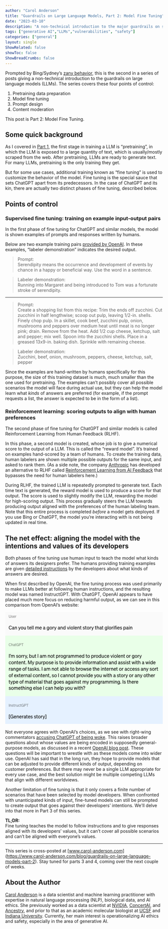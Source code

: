 ```yaml
---
author: "Carol Anderson"
title: "Guardrails on Large Language Models, Part 2: Model Fine Tuning"
date: "2023-03-10"
description: "A non-technical introduction to the major guardrails on systems like ChatGPT. Part 2 of a four-part series."
tags: ["generative AI","LLMs","vulnerabilities", "safety"]
categories: ["general"]
layout: single
ShowRelated: false
showToc: false
ShowBreadCrumbs: false
---
```


Prompted by Bing/Sydney’s [zany behavior](https://www.nytimes.com/2023/02/16/technology/bing-chatbot-microsoft-chatgpt.html), this is the second in a series of posts giving a non-technical introduction to the guardrails on large language models (LLMs). The series covers these four points of control:

1. Pretraining data preparation
2. Model fine tuning
3. Prompt design
4. Content moderation


This post is Part 2: Model Fine Tuning. 

## Some quick background
As I covered in [Part 1](https://avidml.org/blog/llm-guardrails-1/), the first stage in training a LLM is “pretraining”, in which the LLM is exposed to a large quantity of text, which is usually/mostly scraped from the web. After pretraining, LLMs are ready to generate text. For many LLMs, pretraining is the only training they get. 

But for some use cases, additional training known as “fine tuning” is used to customize the behavior of the model. Fine tuning is the special sauce that sets ChatGPT apart from its predecessors. In the case of ChatGPT and its kin, there are actually two distinct phases of fine tuning, described below.

## Points of control

### Supervised fine tuning: training on example input-output pairs

In the first phase of fine tuning for ChatGPT and similar models, the model is shown examples of prompts and responses written by humans. 

Below are two example training pairs [provided by OpenAI](https://arxiv.org/abs/2203.02155). In these examples, “labeler demonstration” indicates the desired output.


>Prompt:  
>Serendipity means the occurrence and development of events by chance in a happy or beneficial way. Use the word in a sentence.

>Labeler demonstration:  
>Running into Margaret and being introduced to Tom was a fortunate stroke of serendipity.

---

> Prompt:  
>Create a shopping list from this recipe:
Trim the ends off zucchini. Cut zucchini in half lengthwise; scoop out pulp, leaving 1/2-in. shells. Finely chop pulp. In a skillet, cook beef, zucchini pulp, onion, mushrooms and peppers over medium heat until meat is no longer pink; drain. Remove from the heat. Add 1/2 cup cheese, ketchup, salt and pepper; mix well. Spoon into the zucchini shells. Place in a greased 13x9-in. baking dish. Sprinkle with remaining cheese.

> Labeler demonstration:  
>Zucchini, beef, onion, mushroom, peppers, cheese, ketchup, salt, pepper

Since the examples are hand-written by humans specifically for this purpose, the size of this training dataset is much, much smaller than the one used for pretraining. The examples can’t possibly cover all possible scenarios the model will face during actual use, but they can help the model learn what _kinds_ of answers are preferred (for example, if the prompt requests a list, the answer is expected to be in the form of a list).

### Reinforcement learning: scoring outputs to align with human preferences

The second phase of fine tuning for ChatGPT and similar models is called Reinforcement Learning from Human Feedback (RLHF). 

In this phase, a second model is created, whose job is to give a numerical score to the output of a LLM. This is called the “reward model”. It’s trained on examples hand-scored by a team of humans. To create the training data, human labelers are shown multiple possible outputs for the same input, and asked to rank them. (As a side note, the company [Anthropic](https://www.anthropic.com/) has developed an alternative to RLHF called [Reinforcement Learning from AI Feedback](https://www.anthropic.com/index/measuring-progress-on-scalable-oversight-for-large-language-models) that bypasses the need for human labelers here.) 

During RLHF, the trained LLM is repeatedly prompted to generate text. Each time text is generated, the reward model is used to produce a score for that output. The score is used to slightly modify the LLM, rewarding the model for high-scoring output. This process gradually steers the LLM towards producing output aligned with the preferences of the human labeling team. Note that this entire process is completed _before_ a model gets deployed. If you use Bing or ChatGPT, the model you’re interacting with is not being updated in real time.

 

## The net effect: aligning the model with the intentions and values of its developers

Both phases of fine tuning use human input to teach the model what kinds of answers its designers prefer. The humans providing training examples are given [detailed instructions](https://cdn.openai.com/snapshot-of-chatgpt-model-behavior-guidelines.pdf) by the developers about what kinds of answers are desired. 

When first described by OpenAI, the fine tuning process was used primarily to make LLMs better at following human instructions, and the resulting model was named InstructGPT. With ChatGPT, OpenAI appears to have placed much more focus on reducing harmful output, as we can see in this comparison from OpenAI’s website:

![Screenshot of different responses from InstructGPT and ChatGPT to a user requesting a violent story](images/llm-guardrails-2-image.png)

Not everyone agrees with OpenAI’s choices, as we see with right-wing commentators [accusing ChatGPT of being woke](https://www.vice.com/en/article/93a4qe/conservatives-panicking-about-ai-bias-years-too-late-think-chatgpt-has-gone-woke). This raises broader questions about whose values are being encoded in supposedly general-purpose models, as discussed in a recent [OpenAI blog post](https://openai.com/blog/how-should-ai-systems-behave). These questions will be important to wrestle with as these models come into wider use. OpenAI has said that in the long run, they hope to provide models that can be adjusted to provide different kinds of output, depending on customer preferences. But there may never be a single LLM appropriate for every use case, and the best solution might be multiple competing LLMs that align with different worldviews.

Another limitation of fine tuning is that it only covers a finite number of scenarios that have been selected by model developers. When confronted with unanticipated kinds of input, fine-tuned models can still be prompted to create output that goes against their developers’ intentions. We'll delve into that more in Part 3 of this series.


**TL;DR:**   
Fine tuning teaches the model to follow instructions and to give responses aligned with its developers’ values, but it can’t cover all possible scenarios and can’t be aligned with everyone’s values.

---
This series is cross-posted at [www.carol-anderson.com] (https://www.carol-anderson.com/blog/guardrails-on-large-language-models-part-2). Stay tuned for parts 3 and 4, coming over the next couple of weeks.


## About the Author
[Carol Anderson](https://www.linkedin.com/in/carolmanderson/) is a data scientist and machine learning practitioner with expertise in natural language processing (NLP), biological data, and AI ethics. She previously worked as a data scientist at [NVIDIA](https://www.nvidia.com/en-us/), [ConcertAI](https://www.concertai.com), and [Ancestry](https://www.ancestry.com/), and prior to that as an academic molecular biologist at [UCSF](https://www.ancestry.com/) and [Indiana University](https://www.indiana.edu). Currently, her main interest is operationalizing AI ethics and safety, especially in the area of generative AI.